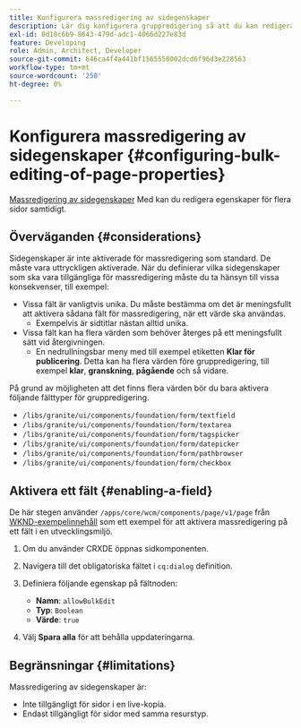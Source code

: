 ```yaml
---
title: Konfigurera massredigering av sidegenskaper
description: Lär dig konfigurera gruppredigering så att du kan redigera egenskaperna för flera sidor samtidigt.
exl-id: 0d10c6b9-8643-479d-adc1-4066d227e83d
feature: Developing
role: Admin, Architect, Developer
source-git-commit: 646ca4f4a441bf1565558002dcd6f96d3e228563
workflow-type: tm+mt
source-wordcount: '250'
ht-degree: 0%

---
```


# Konfigurera massredigering av sidegenskaper {#configuring-bulk-editing-of-page-properties}

[Massredigering av sidegenskaper](/help/sites-cloud/authoring/sites-console/page-properties.md#from-the-sites-console-multiple-pages) Med kan du redigera egenskaper för flera sidor samtidigt.

## Överväganden {#considerations}

Sidegenskaper är inte aktiverade för massredigering som standard. De måste vara uttryckligen aktiverade. När du definierar vilka sidegenskaper som ska vara tillgängliga för massredigering måste du ta hänsyn till vissa konsekvenser, till exempel:

* Vissa fält är vanligtvis unika. Du måste bestämma om det är meningsfullt att aktivera sådana fält för massredigering, när ett värde ska användas.
   * Exempelvis är sidtitlar nästan alltid unika.
* Vissa fält kan ha flera värden som behöver återges på ett meningsfullt sätt vid återgivningen.
   * En nedrullningsbar meny med till exempel etiketten **Klar för publicering**. Detta kan ha flera värden före gruppredigering, till exempel **klar**, **granskning**, **pågående** och så vidare.

På grund av möjligheten att det finns flera värden bör du bara aktivera följande fälttyper för gruppredigering.

* `/libs/granite/ui/components/foundation/form/textfield`
* `/libs/granite/ui/components/foundation/form/textarea`
* `/libs/granite/ui/components/foundation/form/tagspicker`
* `/libs/granite/ui/components/foundation/form/datepicker`
* `/libs/granite/ui/components/foundation/form/pathbrowser`
* `/libs/granite/ui/components/foundation/form/checkbox`

## Aktivera ett fält {#enabling-a-field}

De här stegen använder `/apps/core/wcm/components/page/v1/page` från [WKND-exempelinnehåll](/help/implementing/developing/introduction/develop-wknd-tutorial.md) som ett exempel för att aktivera massredigering på ett fält i en utvecklingsmiljö.

1. Om du använder CRXDE öppnas sidkomponenten.
1. Navigera till det obligatoriska fältet i `cq:dialog` definition.
1. Definiera följande egenskap på fältnoden:

   * **Namn**: `allowBulkEdit`
   * **Typ**: `Boolean`
   * **Värde**: `true`

1. Välj **Spara alla** för att behålla uppdateringarna.

## Begränsningar {#limitations}

Massredigering av sidegenskaper är:

* Inte tillgängligt för sidor i en live-kopia.
* Endast tillgängligt för sidor med samma resurstyp.
